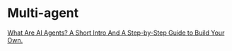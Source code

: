 # Multi-agent
[What Are AI Agents? A Short Intro And A Step-by-Step Guide to Build Your Own.](https://medium.com/codex/what-are-ai-agents-your-step-by-step-guide-to-build-your-own-df54193e2de3)
